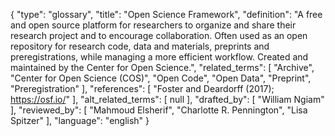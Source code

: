 {
    "type": "glossary",
    "title": "Open Science Framework",
    "definition": "A free and open source platform for researchers to organize and share their research project and to encourage collaboration. Often used as an open repository for research code, data and materials, preprints and preregistrations, while managing a more efficient workflow. Created and maintained by the Center for Open Science.",
    "related_terms": [
        "Archive",
        "Center for Open Science (COS)",
        "Open Code",
        "Open Data",
        "Preprint",
        "Preregistration"
    ],
    "references": [
        "Foster and Deardorff (2017); https://osf.io/"
    ],
    "alt_related_terms": [
        null
    ],
    "drafted_by": [
        "William Ngiam"
    ],
    "reviewed_by": [
        "Mahmoud Elsherif",
        "Charlotte R. Pennington",
        "Lisa Spitzer"
    ],
    "language": "english"
}
